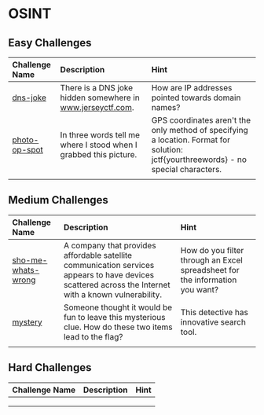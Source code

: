 # OSINT

## Easy Challenges
| Challenge Name  | Description | Hint
|:-- | :-- | :---
| [dns-joke](dns-joke) | There is a DNS joke hidden somewhere in www.jerseyctf.com. | How are IP addresses pointed towards domain names?
| [photo-op-spot](photo-op-spot) |In three words tell me where I stood when I grabbed this picture.  |GPS coordinates aren't the only method of specifying a location. Format for solution: jctf{yourthreewords}  - no special characters.
|  |  | 

## Medium Challenges
| Challenge Name  | Description | Hint
|:-- | :-- | :---
| [sho-me-whats-wrong](sho-me-whats-wrong) | A company that provides affordable satellite communication services appears to have devices scattered across the Internet with a known vulnerability. | How do you filter through an Excel spreadsheet for the information you want? 
| [mystery](mystery) | Someone thought it would be fun to leave this mysterious clue. How do these two items lead to the flag? | This detective has innovative search tool.
|  |  | 


## Hard Challenges
| Challenge Name  | Description | Hint
|:-- | :-- | :---
|  |  | 
|  |  | 
|  |  | 
